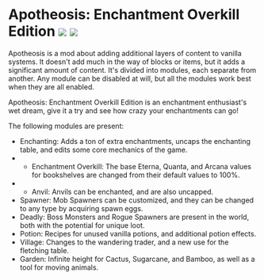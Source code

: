 # Apotheosis: Enchantment Overkill Edition [![](http://cf.way2muchnoise.eu/apotheosis.svg)](https://www.curseforge.com/minecraft/mc-mods/apotheosis) [![](http://cf.way2muchnoise.eu/versions/apotheosis.svg)](https://www.curseforge.com/minecraft/mc-mods/apotheosis)

Apotheosis is a mod about adding additional layers of content to vanilla systems.  It doesn't add much in the way of blocks or items, but it adds a significant amount of content.
It's divided into modules, each separate from another.  Any module can be disabled at will, but all the modules work best when they are all enabled.

Apotheosis: Enchantment Overkill Edition is an enchantment enthusiast's wet dream, give it a try and see how crazy your enchantments can go!



The following modules are present:
* Enchanting: Adds a ton of extra enchantments, uncaps the enchanting table, and edits some core mechanics of the game.
* * Enchantment Overkill: The base Eterna, Quanta, and Arcana values for bookshelves are changed from their default values to 100%.
* * Anvil: Anvils can be enchanted, and are also uncapped.
* Spawner: Mob Spawners can be customized, and they can be changed to any type by acquiring spawn eggs.
* Deadly: Boss Monsters and Rogue Spawners are present in the world, both with the potential for unique loot.
* Potion: Recipes for unused vanilla potions, and additional potion effects.
* Village: Changes to the wandering trader, and a new use for the fletching table.
* Garden: Infinite height for Cactus, Sugarcane, and Bamboo, as well as a tool for moving animals.
